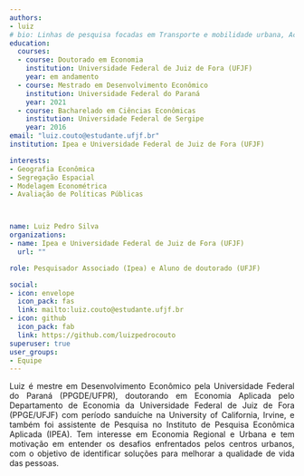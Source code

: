 ```yaml
---
authors:
- luiz
# bio: Linhas de pesquisa focadas em Transporte e mobilidade urbana, Acessibilidade, Equidade e Cidades.
education:
  courses:
  - course: Doutorado em Economia
    institution: Universidade Federal de Juiz de Fora (UFJF)
    year: em andamento
  - course: Mestrado em Desenvolvimento Econômico
    institution: Universidade Federal do Paraná
    year: 2021
  - course: Bacharelado em Ciências Econômicas
    institution: Universidade Federal de Sergipe
    year: 2016
email: "luiz.couto@estudante.ufjf.br"
institution: Ipea e Universidade Federal de Juiz de Fora (UFJF)

interests:
- Geografia Econômica 
- Segregação Espacial
- Modelagem Econométrica
- Avaliação de Políticas Públicas



name: Luiz Pedro Silva
organizations:
- name: Ipea e Universidade Federal de Juiz de Fora (UFJF)
  url: ""

role: Pesquisador Associado (Ipea) e Aluno de doutorado (UFJF)

social:
- icon: envelope
  icon_pack: fas
  link: mailto:luiz.couto@estudante.ufjf.br
- icon: github
  icon_pack: fab
  link: https://github.com/luizpedrocouto
superuser: true
user_groups:
- Equipe
---
```


<p align="justify">
Luiz é mestre em Desenvolvimento Econômico pela Universidade Federal do Paraná (PPGDE/UFPR), doutorando em Economia Aplicada pelo Departamento de Economia da Universidade Federal de Juiz de Fora (PPGE/UFJF) com período sanduíche na University of California, Irvine, e também foi assistente de Pesquisa no Instituto de Pesquisa Econômica Aplicada (IPEA). Tem interesse em Economia Regional e Urbana e tem motivação em entender os desafios enfrentados pelos centros urbanos, com o objetivo de identificar soluções para melhorar a qualidade de vida das pessoas.
</p>

